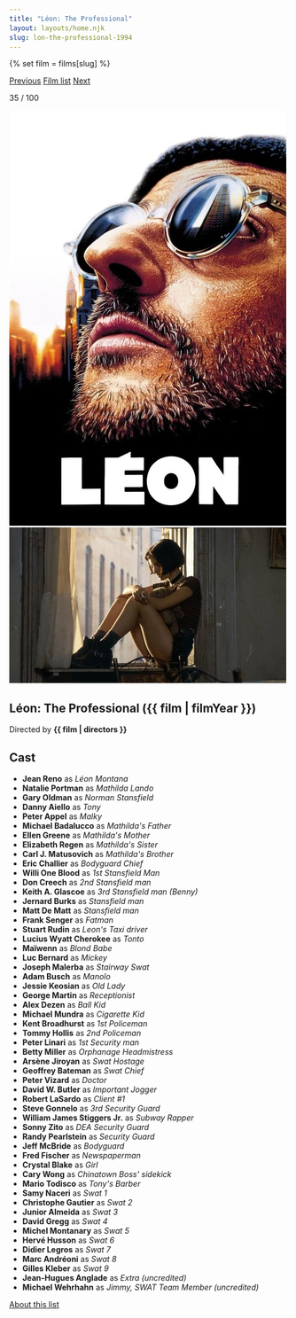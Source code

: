 ```yaml
---
title: "Léon: The Professional"
layout: layouts/home.njk
slug: lon-the-professional-1994
---
```


{% set film = films[slug] %}

<nav class="films">
  <a class="prev" href="../four-weddings-and-a-funeral-1994">Previous</a>
  <a href="../">Film list</a>
  <a class="next" href="../fargo-1996">Next</a>
</nav>

<p>35 / 100</p>

<article class="film">
  <div class="backdrop-and-poster">
    <img class="poster" src="../films/posters/lon-the-professional-1994.jpg" alt="">
    <img class="backdrop" src="../films/backdrops/lon-the-professional-1994.jpg" alt="">
  </div>

  <h1>Léon: The Professional ({{ film | filmYear }})</h1>

  <p class="director">
    Directed by <strong>{{ film | directors }}</strong>
  </p>


  <h2>
    Cast
  </h2>
  <ul>
            <li><strong>Jean Reno</strong> as <em>Léon Montana</em></li>
        <li><strong>Natalie Portman</strong> as <em>Mathilda Lando</em></li>
        <li><strong>Gary Oldman</strong> as <em>Norman Stansfield</em></li>
        <li><strong>Danny Aiello</strong> as <em>Tony</em></li>
        <li><strong>Peter Appel</strong> as <em>Malky</em></li>
        <li><strong>Michael Badalucco</strong> as <em>Mathilda's Father</em></li>
        <li><strong>Ellen Greene</strong> as <em>Mathilda's Mother</em></li>
        <li><strong>Elizabeth Regen</strong> as <em>Mathilda's Sister</em></li>
        <li><strong>Carl J. Matusovich</strong> as <em>Mathilda's Brother</em></li>
        <li><strong>Eric Challier</strong> as <em>Bodyguard Chief</em></li>
        <li><strong>Willi One Blood</strong> as <em>1st Stansfield Man</em></li>
        <li><strong>Don Creech</strong> as <em>2nd Stansfield man</em></li>
        <li><strong>Keith A. Glascoe</strong> as <em>3rd Stansfield man (Benny)</em></li>
        <li><strong>Jernard Burks</strong> as <em>Stansfield man</em></li>
        <li><strong>Matt De Matt</strong> as <em>Stansfield man</em></li>
        <li><strong>Frank Senger</strong> as <em>Fatman</em></li>
        <li><strong>Stuart Rudin</strong> as <em>Leon's Taxi driver</em></li>
        <li><strong>Lucius Wyatt Cherokee</strong> as <em>Tonto</em></li>
        <li><strong>Maïwenn</strong> as <em>Blond Babe</em></li>
        <li><strong>Luc Bernard</strong> as <em>Mickey</em></li>
        <li><strong>Joseph Malerba</strong> as <em>Stairway Swat</em></li>
        <li><strong>Adam Busch</strong> as <em>Manolo</em></li>
        <li><strong>Jessie Keosian</strong> as <em>Old Lady</em></li>
        <li><strong>George Martin</strong> as <em>Receptionist</em></li>
        <li><strong>Alex Dezen</strong> as <em>Ball Kid</em></li>
        <li><strong>Michael Mundra</strong> as <em>Cigarette Kid</em></li>
        <li><strong>Kent Broadhurst</strong> as <em>1st Policeman</em></li>
        <li><strong>Tommy Hollis</strong> as <em>2nd Policeman</em></li>
        <li><strong>Peter Linari</strong> as <em>1st Security man</em></li>
        <li><strong>Betty Miller</strong> as <em>Orphanage Headmistress</em></li>
        <li><strong>Arsène Jiroyan</strong> as <em>Swat Hostage</em></li>
        <li><strong>Geoffrey Bateman</strong> as <em>Swat Chief</em></li>
        <li><strong>Peter Vizard</strong> as <em>Doctor</em></li>
        <li><strong>David W. Butler</strong> as <em>Important Jogger</em></li>
        <li><strong>Robert LaSardo</strong> as <em>Client #1</em></li>
        <li><strong>Steve Gonnelo</strong> as <em>3rd Security Guard</em></li>
        <li><strong>William James Stiggers Jr.</strong> as <em>Subway Rapper</em></li>
        <li><strong>Sonny Zito</strong> as <em>DEA Security Guard</em></li>
        <li><strong>Randy Pearlstein</strong> as <em>Security Guard</em></li>
        <li><strong>Jeff McBride</strong> as <em>Bodyguard</em></li>
        <li><strong>Fred Fischer</strong> as <em>Newspaperman</em></li>
        <li><strong>Crystal Blake</strong> as <em>Girl</em></li>
        <li><strong>Cary Wong</strong> as <em>Chinatown Boss' sidekick</em></li>
        <li><strong>Mario Todisco</strong> as <em>Tony's Barber</em></li>
        <li><strong>Samy Naceri</strong> as <em>Swat 1</em></li>
        <li><strong>Christophe Gautier</strong> as <em>Swat 2</em></li>
        <li><strong>Junior Almeida</strong> as <em>Swat 3</em></li>
        <li><strong>David Gregg</strong> as <em>Swat 4</em></li>
        <li><strong>Michel Montanary</strong> as <em>Swat 5</em></li>
        <li><strong>Hervé Husson</strong> as <em>Swat 6</em></li>
        <li><strong>Didier Legros</strong> as <em>Swat 7</em></li>
        <li><strong>Marc Andréoni</strong> as <em>Swat 8</em></li>
        <li><strong>Gilles Kleber</strong> as <em>Swat 9</em></li>
        <li><strong>Jean-Hugues Anglade</strong> as <em>Extra (uncredited)</em></li>
        <li><strong>Michael Wehrhahn</strong> as <em>Jimmy, SWAT Team Member (uncredited)</em></li>
  </ul>
</article>
<footer>
  <a href="../about">About this list</a>
</footer>
